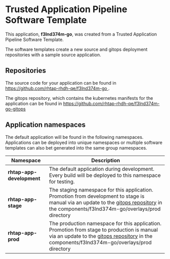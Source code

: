 # Trusted Application Pipeline Software Template

This application, **f3lnd374m-go**, was created from a Trusted Application Pipeline Software Template.

The software templates create a new source and gitops deployment repositories with a sample source application. 

## Repositories

The source code for your application can be found in [https://github.com/rhtap-rhdh-qe/f3lnd374m-go ](https://github.com/rhtap-rhdh-qe/f3lnd374m-go ).
 
The gitops repository, which contains the kubernetes manifests for the application can be found in 
[https://github.com/rhtap-rhdh-qe/f3lnd374m-go-gitops ](https://github.com/rhtap-rhdh-qe/f3lnd374m-go-gitops ) 

## Application namespaces 

The default application will be found in the following namespaces. Applications can be deployed into unique namespaces or multiple software templates can also bet generated into the same group namespaces.  

|  Namespace   |  Description   |  
| -------- | -------- |   
| **rhtap-app-development** | The default application during development. Every build will be deployed to this namespace for testing. | 
| **rhtap-app-stage** | The staging namespace for this application. Promotion from development to stage is manual via an update to the [gitops repository](https://github.com/rhtap-rhdh-qe/f3lnd374m-go-gitops ) in the components/f3lnd374m-go/overlays/prod directory |  
| **rhtap-app-prod** | The production namespace for this application. Promotion from stage to production is manual via an update to the [gitops repository](https://github.com/rhtap-rhdh-qe/f3lnd374m-go-gitops ) in the components/f3lnd374m-go/overlays/prod directory | 